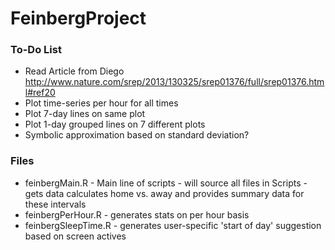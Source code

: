 FeinbergProject
===============

### To-Do List
* Read Article from Diego  http://www.nature.com/srep/2013/130325/srep01376/full/srep01376.html#ref20
* Plot time-series per hour for all times
* Plot 7-day lines on same plot
* Plot 1-day grouped lines on 7 different plots
* Symbolic approximation based on standard deviation?

### Files
* feinbergMain.R - Main line of scripts - will source all files in Scripts - gets data calculates home vs. away and provides summary data for these intervals
* feinbergPerHour.R - generates stats on per hour basis
* feinbergSleepTime.R - generates user-specific 'start of day' suggestion based on screen actives